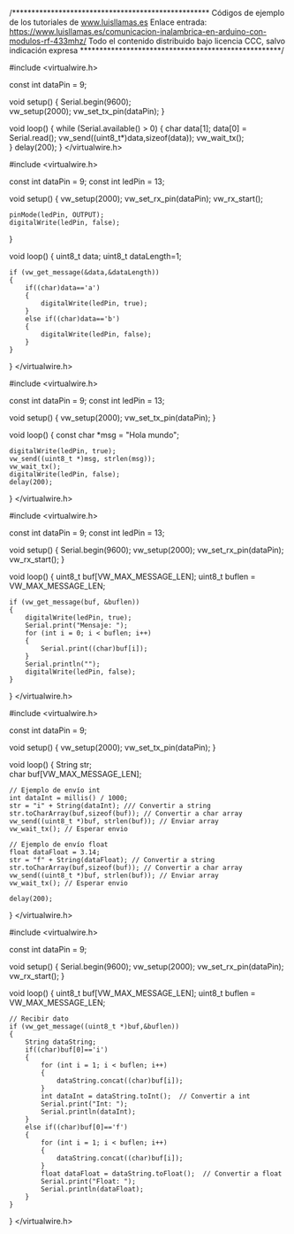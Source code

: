 /***************************************************
Códigos de ejemplo de los tutoriales de www.luisllamas.es
Enlace entrada: https://www.luisllamas.es/comunicacion-inalambrica-en-arduino-con-modulos-rf-433mhz/
Todo el contenido distribuido bajo licencia CCC, salvo indicación expresa
****************************************************/

#include <virtualwire.h>

const int dataPin = 9;

void setup()
{
    Serial.begin(9600);	  
    vw_setup(2000);
    vw_set_tx_pin(dataPin);
}

void loop()
{
    while (Serial.available() > 0) 
    {
      char data[1];
      data[0] = Serial.read();
      vw_send((uint8_t*)data,sizeof(data));
      vw_wait_tx();         
    }
    delay(200);
}
</virtualwire.h>

#include <virtualwire.h>

const int dataPin = 9;
const int ledPin = 13;

void setup()
{
    vw_setup(2000);
    vw_set_rx_pin(dataPin);
    vw_rx_start();
    
    pinMode(ledPin, OUTPUT);
    digitalWrite(ledPin, false);
}

void loop()
{
    uint8_t data;
    uint8_t dataLength=1;

    if (vw_get_message(&data,&dataLength))
    {
        if((char)data=='a')
        {
            digitalWrite(ledPin, true);
        }
        else if((char)data=='b')
        {
            digitalWrite(ledPin, false);
        }            
    }
}
</virtualwire.h>

#include <virtualwire.h>

const int dataPin = 9;
const int ledPin = 13;

void setup()
{
    vw_setup(2000);
    vw_set_tx_pin(dataPin);
}

void loop()
{
    const char *msg = "Hola mundo";

    digitalWrite(ledPin, true);
    vw_send((uint8_t *)msg, strlen(msg));
    vw_wait_tx();
    digitalWrite(ledPin, false);
    delay(200);
}
</virtualwire.h>

#include <virtualwire.h>

const int dataPin = 9;
const int ledPin = 13;

void setup()
{
    Serial.begin(9600);
    vw_setup(2000);
    vw_set_rx_pin(dataPin);
    vw_rx_start();
}

void loop()
{
    uint8_t buf[VW_MAX_MESSAGE_LEN];
    uint8_t buflen = VW_MAX_MESSAGE_LEN;
    
    if (vw_get_message(buf, &buflen)) 
    {
		digitalWrite(ledPin, true);
		Serial.print("Mensaje: ");
		for (int i = 0; i < buflen; i++)
		{
			Serial.print((char)buf[i]);
		}
		Serial.println("");
        digitalWrite(ledPin, false);
    }
}
</virtualwire.h>

#include <virtualwire.h>

const int dataPin = 9;
	
void setup()
{
    vw_setup(2000);
    vw_set_tx_pin(dataPin);
}

void loop()
{
	String str;  
    char buf[VW_MAX_MESSAGE_LEN];
	
	// Ejemplo de envío int
	int dataInt = millis() / 1000;
    str = "i" + String(dataInt); /// Convertir a string
    str.toCharArray(buf,sizeof(buf)); // Convertir a char array
    vw_send((uint8_t *)buf, strlen(buf)); // Enviar array
    vw_wait_tx(); // Esperar envio
    
	// Ejemplo de envío float
	float dataFloat = 3.14;
    str = "f" + String(dataFloat); // Convertir a string
    str.toCharArray(buf,sizeof(buf)); // Convertir a char array
    vw_send((uint8_t *)buf, strlen(buf)); // Enviar array
    vw_wait_tx(); // Esperar envio
    
    delay(200);
}
</virtualwire.h>

#include <virtualwire.h>

const int dataPin = 9;

void setup()
{
    Serial.begin(9600);
    vw_setup(2000);
    vw_set_rx_pin(dataPin);
    vw_rx_start();
}

void loop()
{
    uint8_t buf[VW_MAX_MESSAGE_LEN];
    uint8_t buflen = VW_MAX_MESSAGE_LEN;

	// Recibir dato
    if (vw_get_message((uint8_t *)buf,&buflen))
    {
		String dataString;
        if((char)buf[0]=='i')
        {
            for (int i = 1; i < buflen; i++)
            {
				dataString.concat((char)buf[i]);
            }
            int dataInt = dataString.toInt();  // Convertir a int
            Serial.print("Int: ");
            Serial.println(dataInt);
        }
        else if((char)buf[0]=='f')
        {
            for (int i = 1; i < buflen; i++)
            {
				dataString.concat((char)buf[i]);
            }
            float dataFloat = dataString.toFloat();  // Convertir a float
            Serial.print("Float: ");
            Serial.println(dataFloat);
        }
    }
}
</virtualwire.h>